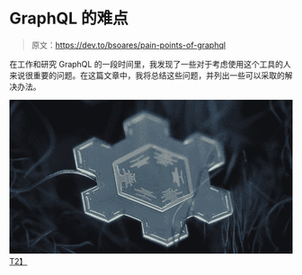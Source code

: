 # GraphQL 的难点

> 原文：<https://dev.to/bsoares/pain-points-of-graphql>

在工作和研究 GraphQL 的一段时间里，我发现了一些对于考虑使用这个工具的人来说很重要的问题。在这篇文章中，我将总结这些问题，并列出一些可以采取的解决办法。

[![Pain Points of GraphQL](img/816d34aee198498dfbe16555bc085003.png)T2】](https://labs.getninjas.com.br/pain-points-of-graphql-7e83ba5ddef7)